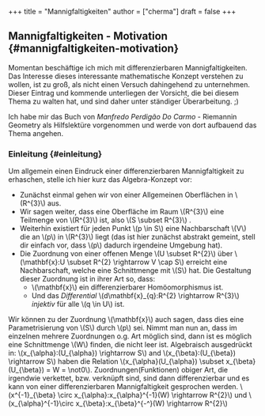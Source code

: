 +++
title = "Mannigfaltigkeiten"
author = ["cherma"]
draft = false
+++

## Mannigfaltigkeiten - Motivation {#mannigfaltigkeiten-motivation}

Momentan beschäftige ich mich mit differenzierbaren Mannigfaltigkeiten. Das Interesse dieses interessante mathematische Konzept verstehen zu wollen, ist zu groß, als nicht einen Versuch dahingehend zu unternehmen. Dieser Eintrag und kommende unterliegen der Vorsicht, die bei diesem Thema zu walten hat, und sind daher unter ständiger Überarbeitung. ;)

Ich habe mir das Buch von _Manfredo Perdigão Do Carmo_ - Riemannin Geometry als Hilfslektüre vorgenommen und werde von dort
aufbauend das Thema angehen.


### Einleitung {#einleitung}

Um allgemein einen Eindruck einer differenzierbaren Mannigfaltigkeit zu erhaschen, stelle ich hier kurz das Algebra-Konzept vor:

-   Zunächst einmal gehen wir von einer Allgemeinen Oberflächen in \\(R^{3}\\) aus.
-   Wir sagen weiter, dass eine Oberfläche im Raum \\(R^{3}\\) eine Teilmenge von \\(R^{3}\\) ist, also \\(S \subset R^{3}\\) .
-   Weiterhin existiert für jeden Punkt \\(p \in S\\) eine Nachbarschaft \\(V\\)
    die an \\(p\\) in \\(R^{3}\\) liegt (das ist hier zunächst abstrakt gemeint, stell dir einfach vor, dass \\(p\\) dadurch irgendeine Umgebung hat).
-   Die Zuordnung von einer offenen Menge \\(U \subset R^{2}\\) über \\(\mathbf{x}:U \subset R^{2} \rightarrow V \cap S\\) erreicht eine Nachbarschaft, welche eine Schnittmenge mit \\(S\\) hat. Die Gestaltung dieser Zuordnung ist in ihrer Art so, dass:
    -   \\(\mathbf{x}\\) ein differenzierbarer Homöomorphismus ist.
    -   Und das _Differential_ \\(d\mathbf{x}\_{q}:R^{2} \rightarrow R^{3}\\) _injektiv_ für alle \\(q \in U\\) ist.

Wir können zu der Zuordnung \\(\mathbf{x}\\) auch sagen, dass dies eine Parametrisierung von \\(S\\) durch \\(p\\) sei. Nimmt man nun an, dass im einzelnen mehrere Zuordnungen o.g. Art möglich sind, dann ist es möglich eine Schnittmenge \\(W\\) finden, die nicht leer ist. Algebraisch ausgedrückt in:
\\(x\_{\alpha}:(U\_{\alpha}) \rightarrow S\\) and \\(x\_{\beta}:(U\_{\beta}) \rightarrow S\\) haben die Relation \\(x\_{\alpha}(U\_{\alpha}) \subset x\_{\beta}(U\_{\beta}) = W = \not0\\).
Zuordnungen(Funktionen) obiger Art, die irgendwie verkettet, bzw. verknüpft sind, sind dann differenzierbar und es kann von einer differenzierbaren Mannigfaltigkeit gesprochen werden.
\\(x^{-1}\_{\beta} \circ x\_{\alpha}:x\_{\alpha}^{-1}(W) \rightarrow R^{2}\\) und \\(x\_{\alpha}^{-1}\circ x\_{\beta}:x\_{\beta}^{-^}(W) \rightarrow R^{2}\\)
